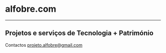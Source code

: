 # alfobre.com
---
Projetos e serviços de Tecnologia + Património
---
Contactos
projeto.alfobre@gmail.com
